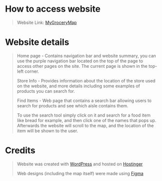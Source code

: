 # How to access website

> Website Link: [MyGroceryMap](https://mygrocerymap.net)
>

# Website details

> Home page - Contains navigation bar and website summary, you can use the purple navigation bar located on the top of the page to access other pages on the site. The current page is shown in the top-left corner.
>
> Store Info - Provides information about the location of the store used on the website, and more details including some examples of products you can search for.
>
> Find Items - Web page that contains a search bar allowing users to search for products and see which aisle contains them.
>
> To use the search tool simply click on it and search for a food item like bread for example, and then click one of the names that pops up. Afterwards the website will scroll to the map, and the location of the item will be shown to the user.
>

# Credits

> Website was created with [WordPress](https://wordpress.com) and hosted on [Hostinger](https://www.hostinger.com)
>
> Web designs (including the map itself) were made using [Figma](https://www.figma.com)
> 
